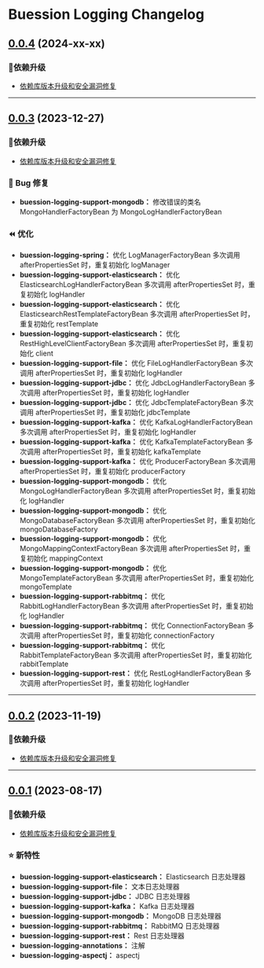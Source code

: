  Buession Logging Changelog
===========================


## [0.0.4](https://github.com/buession/buession-logging/releases/tag/v0.0.4) (2024-xx-xx)

### 🔨依赖升级

- [依赖库版本升级和安全漏洞修复](https://github.com/buession/buession-parent/releases/tag/v2.3.3)

---


## [0.0.3](https://github.com/buession/buession-logging/releases/tag/v0.0.3) (2023-12-27)

### 🔨依赖升级

- [依赖库版本升级和安全漏洞修复](https://github.com/buession/buession-parent/releases/tag/v2.3.2)


### 🐞 Bug 修复

- **buession-logging-support-mongodb：** 修改错误的类名 MongoHandlerFactoryBean 为 MongoLogHandlerFactoryBean


### ⏪ 优化

- **buession-logging-spring：** 优化 LogManagerFactoryBean 多次调用 afterPropertiesSet 时，重复初始化 logManager
- **buession-logging-support-elasticsearch：** 优化 ElasticsearchLogHandlerFactoryBean 多次调用 afterPropertiesSet 时，重复初始化 logHandler
- **buession-logging-support-elasticsearch：** 优化 ElasticsearchRestTemplateFactoryBean 多次调用 afterPropertiesSet 时，重复初始化 restTemplate
- **buession-logging-support-elasticsearch：** 优化 RestHighLevelClientFactoryBean 多次调用 afterPropertiesSet 时，重复初始化 client
- **buession-logging-support-file：** 优化 FileLogHandlerFactoryBean 多次调用 afterPropertiesSet 时，重复初始化 logHandler
- **buession-logging-support-jdbc：** 优化 JdbcLogHandlerFactoryBean 多次调用 afterPropertiesSet 时，重复初始化 logHandler
- **buession-logging-support-jdbc：** 优化 JdbcTemplateFactoryBean 多次调用 afterPropertiesSet 时，重复初始化 jdbcTemplate
- **buession-logging-support-kafka：** 优化 KafkaLogHandlerFactoryBean 多次调用 afterPropertiesSet 时，重复初始化 logHandler
- **buession-logging-support-kafka：** 优化 KafkaTemplateFactoryBean 多次调用 afterPropertiesSet 时，重复初始化 kafkaTemplate
- **buession-logging-support-kafka：** 优化 ProducerFactoryBean 多次调用 afterPropertiesSet 时，重复初始化 producerFactory
- **buession-logging-support-mongodb：** 优化 MongoLogHandlerFactoryBean 多次调用 afterPropertiesSet 时，重复初始化 logHandler
- **buession-logging-support-mongodb：** 优化 MongoDatabaseFactoryBean 多次调用 afterPropertiesSet 时，重复初始化 mongoDatabaseFactory
- **buession-logging-support-mongodb：** 优化 MongoMappingContextFactoryBean 多次调用 afterPropertiesSet 时，重复初始化 mappingContext
- **buession-logging-support-mongodb：** 优化 MongoTemplateFactoryBean 多次调用 afterPropertiesSet 时，重复初始化 mongoTemplate
- **buession-logging-support-rabbitmq：** 优化 RabbitLogHandlerFactoryBean 多次调用 afterPropertiesSet 时，重复初始化 logHandler
- **buession-logging-support-rabbitmq：** 优化 ConnectionFactoryBean 多次调用 afterPropertiesSet 时，重复初始化 connectionFactory
- **buession-logging-support-rabbitmq：** 优化 RabbitTemplateFactoryBean 多次调用 afterPropertiesSet 时，重复初始化 rabbitTemplate
- **buession-logging-support-rest：** 优化 RestLogHandlerFactoryBean 多次调用 afterPropertiesSet 时，重复初始化 logHandler


---


## [0.0.2](https://github.com/buession/buession-logging/releases/tag/v0.0.2) (2023-11-19)

### 🔨依赖升级

- [依赖库版本升级和安全漏洞修复](https://github.com/buession/buession-parent/releases/tag/v2.3.1)


---


## [0.0.1](https://github.com/buession/buession-logging/releases/tag/v0.0.1) (2023-08-17)

### 🔨依赖升级

- [依赖库版本升级和安全漏洞修复](https://github.com/buession/buession-parent/releases/tag/v2.3.0)


### ⭐ 新特性

- **buession-logging-support-elasticsearch：** Elasticsearch 日志处理器
- **buession-logging-support-file：** 文本日志处理器
- **buession-logging-support-jdbc：** JDBC 日志处理器
- **buession-logging-support-kafka：** Kafka 日志处理器
- **buession-logging-support-mongodb：** MongoDB 日志处理器
- **buession-logging-support-rabbitmq：** RabbitMQ 日志处理器
- **buession-logging-support-rest：** Rest 日志处理器
- **buession-logging-annotations：** 注解
- **buession-logging-aspectj：** aspectj